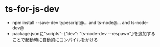 # ts-for-js-dev

* npm install --save-dev typescript@... and ts-node@... and ts-node-dev@
* package.jsonに"scripts": {"dev": "ts-node-dev --respawn",}を追加することで起動時に自動的にコンパイルをかける

